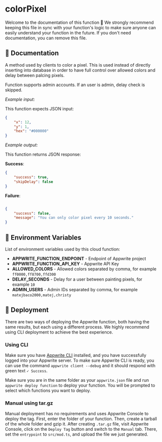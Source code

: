 # colorPixel

Welcome to the documentation of this function 👋 We strongly recommend keeping this file in sync with your function's logic to make sure anyone can easily understand your function in the future. If you don't need documentation, you can remove this file.

## 🤖 Documentation

A method used by clients to color a pixel. This is used instead of directly inserting into database in order to have full control over allowed colors and delay between palcing pixels.

Function supports admin accounts. If an user is admin, delay check is skipped.

_Example input:_

This function expects JSON input:

```json
{
    "x": 12,
    "y": 1,
    "hex": "#000000"
}
```

_Example output:_

This function returns JSON response:

**Success**:

```json
{
    "success": true,
    "skipDelay": false
}
```

**Failure**:

```json

{
    "success": false,
    "message": "You can only color pixel every 10 seconds."
}
```

## 📝 Environment Variables

List of environment variables used by this cloud function:

- **APPWRITE_FUNCTION_ENDPOINT** - Endpoint of Appwrite project
- **APPWRITE_FUNCTION_API_KEY** - Appwrite API Key
- **ALLOWED_COLORS** - Allowed colors separated by comma, for example `ff0000,ff8700,ffd300`
- **DELAY_SECONDS** - Delay for a user between painting pixels, for example `10`
- **ADMIN_USERS** - Admin IDs separated by comma, for example `matejbaco2000,matej,christy`


## 🚀 Deployment

There are two ways of deploying the Appwrite function, both having the same results, but each using a different process. We highly recommend using CLI deployment to achieve the best experience.

### Using CLI

Make sure you have [Appwrite CLI](https://appwrite.io/docs/command-line#installation) installed, and you have successfully logged into your Appwrite server. To make sure Appwrite CLI is ready, you can use the command `appwrite client --debug` and it should respond with green text `✓ Success`.

Make sure you are in the same folder as your `appwrite.json` file and run `appwrite deploy function` to deploy your function. You will be prompted to select which functions you want to deploy.

### Manual using tar.gz

Manual deployment has no requirements and uses Appwrite Console to deploy the tag. First, enter the folder of your function. Then, create a tarball of the whole folder and gzip it. After creating `.tar.gz` file, visit Appwrite Console, click on the `Deploy Tag` button and switch to the `Manual` tab. There, set the `entrypoint` to `src/mod.ts`, and upload the file we just generated.
